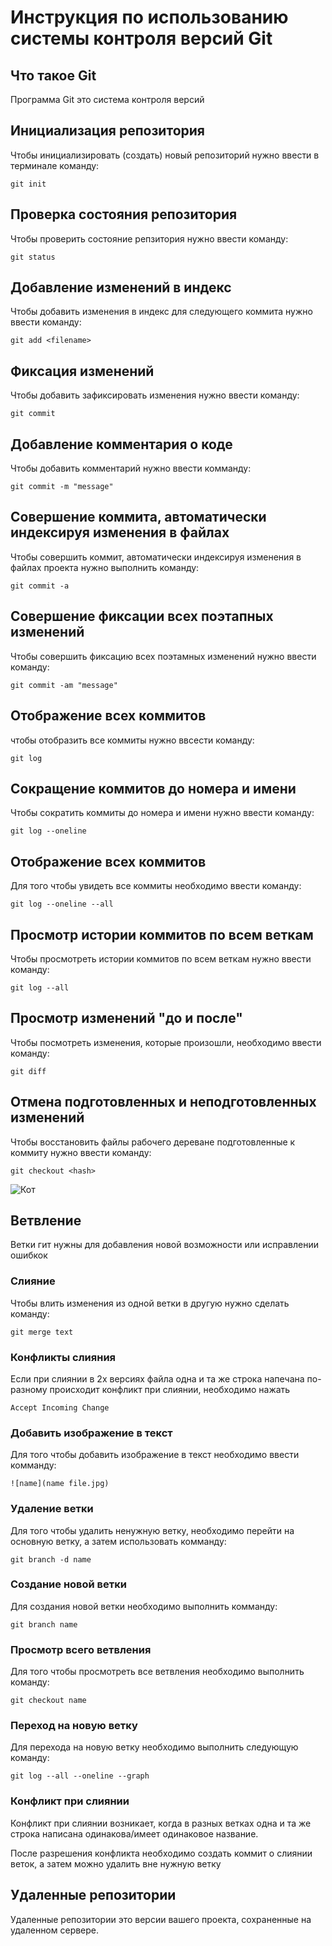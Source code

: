 # **Инструкция по использованию системы контроля версий Git**

## Что такое Git

Программа Git это система контроля версий

## Инициализация репозитория

Чтобы инициализировать (создать)  новый репозиторий нужно ввести в терминале команду:

    git init

## Проверка состояния репозитория

Чтобы проверить состояние репзитория нужно ввести команду:

    git status

## Добавление изменений в индекс

Чтобы добавить изменения в индекс для следующего коммита нужно ввести команду:

    git add <filename>

## Фиксация изменений

Чтобы добавить зафиксировать изменения нужно ввести команду:

    git commit

## Добавление комментария о коде

Чтобы добавить комментарий нужно ввести комманду:

    git commit -m "message"

## Совершение коммита, автоматически индексируя изменения в файлах

Чтобы совершить коммит, автоматически индексируя изменения в файлах проекта нужно выполнить команду:

    git commit -a

 ## Совершение фиксации всех поэтапных изменений 

 Чтобы совершить фиксацию всех поэтамных изменений нужно ввести команду:

    git commit -am "message"

## Отображение всех коммитов

чтобы отобразить все коммиты нужно ввсести команду:

    git log

## Сокращение коммитов до номера и имени

Чтобы сократить коммиты до номера и имени нужно ввести команду:

    git log --oneline

## Отображение всех коммитов

Для того чтобы увидеть все коммиты необходимо ввести команду:

    git log --oneline --all

## Просмотр истории коммитов по всем веткам

Чтобы просмотреть истории коммитов по всем веткам нужно ввести команду:

    git log --all

## Просмотр изменений "до и после"

Чтобы посмотреть изменения, которые произошли, необходимо ввести команду:

    git diff

## Отмена подготовленных и неподготовленных изменений

Чтобы восстановить файлы рабочего дереване подготовленные к коммиту нужно ввести команду:

    git checkout <hash>


![Кот](cat.jpg)

## Ветвление

Ветки гит нужны для добавления новой возможности или исправлении ошибкок 

### Слияние

Чтобы влить изменения из одной ветки в другую нужно сделать команду:

    git merge text

### Конфликты слияния

Если при слиянии в 2х версиях файла одна и та же строка напечана по-разному происходит конфликт при слиянии, необходимо нажать 

    Accept Incoming Change 

### Добавить изображение в текст 

Для того чтобы добавить изображение в текст необходимо ввести комманду:

    ![name](name file.jpg)
    
### Удаление ветки

Для того чтобы удалить ненужную ветку, необходимо перейти на основную ветку, а затем использовать комманду:

    git branch -d name


### Создание новой ветки

Для создания новой ветки необходимо выполнить комманду:

    git branch name




### Просмотр всего ветвления

Для того чтобы просмотреть все ветвления необходимо выполнить команду:

    git checkout name

### Переход на новую ветку

Для перехода на новую ветку необходимо выполнить следующую команду:

   
    git log --all --oneline --graph

### Конфликт при слиянии

Конфликт при слиянии возникает, когда в разных ветках одна и та же строка написана одинакова/имеет одинаковое название.

После разрешения конфликта необходимо создать коммит о слиянии веток, а затем можно удалить вне нужную ветку


## Удаленные репозитории

Удаленные репозитории это версии вашего проекта, сохраненные на удаленном сервере.
